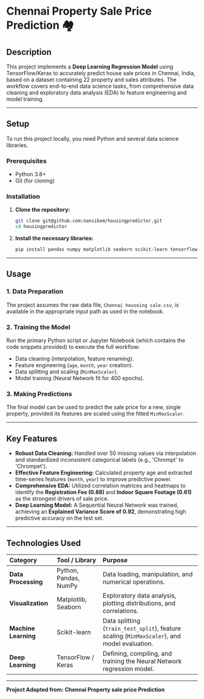 # Chennai Property Sale Price Prediction 🏘️

## Description
This project implements a **Deep Learning Regression Model** using TensorFlow/Keras to accurately predict house sale prices in Chennai, India, based on a dataset containing 22 property and sales attributes. The workflow covers end-to-end data science tasks, from comprehensive data cleaning and exploratory data analysis (EDA) to feature engineering and model training.

---

## Setup
To run this project locally, you need Python and several data science libraries.

### Prerequisites
* Python 3.8+
* Git (for cloning)

### Installation
1.  **Clone the repository:**
    ```bash
    git clone git@github.com:nansikom/housingpredictor.git
    cd housingpredictor
    ```

2.  **Install the necessary libraries:**
    ```bash
    pip install pandas numpy matplotlib seaborn scikit-learn tensorflow
    ```

---

## Usage

### 1. Data Preparation
The project assumes the raw data file, `Chennai houseing sale.csv`, is available in the appropriate input path as used in the notebook.

### 2. Training the Model
Run the primary Python script or Jupyter Notebook (which contains the code snippets provided) to execute the full workflow:
* Data cleaning (interpolation, feature renaming).
* Feature engineering (`age`, `month`, `year` creation).
* Data splitting and scaling (`MinMaxScaler`).
* Model training (Neural Network fit for 400 epochs).

### 3. Making Predictions
The final model can be used to predict the sale price for a new, single property, provided its features are scaled using the fitted `MinMaxScaler`.

---

## Key Features

* **Robust Data Cleaning:** Handled over 50 missing values via interpolation and standardized inconsistent categorical labels (e.g., 'Chrompt' to 'Chrompet').
* **Effective Feature Engineering:** Calculated property age and extracted time-series features (`month`, `year`) to improve predictive power.
* **Comprehensive EDA:** Utilized correlation matrices and heatmaps to identify the **Registration Fee (0.88)** and **Indoor Square Footage (0.61)** as the strongest drivers of sale price.
* **Deep Learning Model:** A Sequential Neural Network was trained, achieving an **Explained Variance Score of 0.92**, demonstrating high predictive accuracy on the test set.

---

## Technologies Used

| Category | Tool / Library | Purpose |
| :--- | :--- | :--- |
| **Data Processing** | Python, Pandas, NumPy | Data loading, manipulation, and numerical operations. |
| **Visualization** | Matplotlib, Seaborn | Exploratory data analysis, plotting distributions, and correlations. |
| **Machine Learning** | Scikit-learn | Data splitting (`train_test_split`), feature scaling (`MinMaxScaler`), and model evaluation. |
| **Deep Learning** | TensorFlow / Keras | Defining, compiling, and training the Neural Network regression model. |

---

**Project Adopted from: Chennai Property sale price Prediction**
